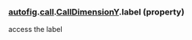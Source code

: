 ### [autofig](autofig.md).[call](autofig.call.md).[CallDimensionY](autofig.call.CallDimensionY.md).label (property)




access the label


